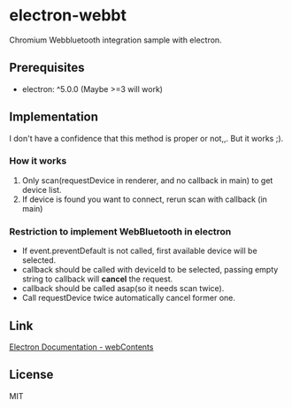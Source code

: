 # electron-webbt

Chromium Webbluetooth integration sample with electron.

## Prerequisites

- electron: ^5.0.0 (Maybe >=3 will work)

## Implementation

I don't have a confidence that this method is proper or not,,. But it works ;).

### How it works

1. Only scan(requestDevice in renderer, and no callback in main) to get device list.
1. If device is found you want to connect, rerun scan with callback (in main)

### Restriction to implement WebBluetooth in electron

- If event.preventDefault is not called, first available device will be selected.
- callback should be called with deviceId to be selected, passing empty string to callback will **cancel** the request.
- callback should be called asap(so it needs scan twice).
- Call requestDevice twice automatically cancel former one.

## Link

[Electron Documentation - webContents](https://electronjs.org/docs/api/web-contents#event-select-bluetooth-device)

## License

MIT